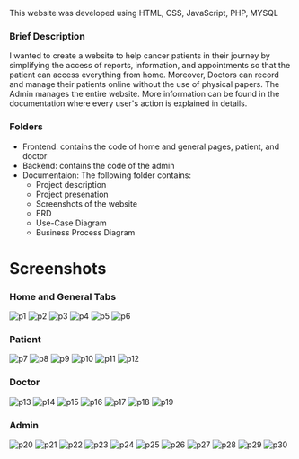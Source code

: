 This website was developed using HTML, CSS, JavaScript, PHP, MYSQL
### Brief Description
I wanted to create a website to help cancer patients in their journey by simplifying the access of reports, information, and appointments so that the patient can access everything from home.
Moreover, Doctors can record and manage their patients online without the use of physical papers.
The Admin manages the entire website.
More information can be found in the documentation where every user's action is explained in details.
### Folders
- Frontend: 
contains the code of home and general pages, patient, and doctor
- Backend: 
contains the code of the admin
- Documentaion: 
The following folder contains:
  - Project description
  - Project presenation
   - Screenshots of the website
  - ERD
  - Use-Case Diagram
  - Business Process Diagram
# Screenshots
### Home and General Tabs
![p1](https://user-images.githubusercontent.com/66807839/84472214-88952d00-ac8f-11ea-907b-31bb8c97cba9.png)
![p2](https://user-images.githubusercontent.com/66807839/84472222-8cc14a80-ac8f-11ea-87ed-37021dd96380.png)
![p3](https://user-images.githubusercontent.com/66807839/84472230-8e8b0e00-ac8f-11ea-9f5c-d1f2b0f9953b.png)
![p4](https://user-images.githubusercontent.com/66807839/84472243-934fc200-ac8f-11ea-82ad-ad554f655347.png)
![p5](https://user-images.githubusercontent.com/66807839/84472246-95198580-ac8f-11ea-82ea-dc2152728215.png)
![p6](https://user-images.githubusercontent.com/66807839/84472259-96e34900-ac8f-11ea-940d-950aad99deb0.png)
### Patient
![p7](https://user-images.githubusercontent.com/66807839/84472264-98ad0c80-ac8f-11ea-8311-a6e680af46e3.png)
![p8](https://user-images.githubusercontent.com/66807839/84472272-9ba7fd00-ac8f-11ea-8ab4-035c3370d8af.png)
![p9](https://user-images.githubusercontent.com/66807839/84472281-9d71c080-ac8f-11ea-9dab-ef47dd35ec5e.png)
![p10](https://user-images.githubusercontent.com/66807839/84472289-a06cb100-ac8f-11ea-84db-5710e9a43265.png)
![p11](https://user-images.githubusercontent.com/66807839/84472299-a2cf0b00-ac8f-11ea-9b8e-7c23fce1474b.png)
![p12](https://user-images.githubusercontent.com/66807839/84472302-a498ce80-ac8f-11ea-97d2-3c72f0a8beea.png)
### Doctor
![p13](https://user-images.githubusercontent.com/66807839/84472308-a793bf00-ac8f-11ea-8e72-d959767eba0e.png)
![p14](https://user-images.githubusercontent.com/66807839/84472313-a95d8280-ac8f-11ea-9f63-f959946b2f72.png)
![p15](https://user-images.githubusercontent.com/66807839/84472325-abbfdc80-ac8f-11ea-9175-c8deb2f8e564.png)
![p16](https://user-images.githubusercontent.com/66807839/84472329-ad89a000-ac8f-11ea-9e42-0677dc6ed256.png)
![p17](https://user-images.githubusercontent.com/66807839/84472334-afebfa00-ac8f-11ea-8c4e-e770dbc3b5ea.png)
![p18](https://user-images.githubusercontent.com/66807839/84472339-b24e5400-ac8f-11ea-91df-e2b67f4a05c3.png)
![p19](https://user-images.githubusercontent.com/66807839/84472350-b4b0ae00-ac8f-11ea-8956-422b9d5ee040.png)
### Admin
![p20](https://user-images.githubusercontent.com/66807839/84472353-b7130800-ac8f-11ea-931e-2fed4b0e280a.png)
![p21](https://user-images.githubusercontent.com/66807839/84472360-baa68f00-ac8f-11ea-927a-0533711eda4b.png)
![p22](https://user-images.githubusercontent.com/66807839/84472365-bbd7bc00-ac8f-11ea-9a07-1929d3343742.png)
![p23](https://user-images.githubusercontent.com/66807839/84472371-bd08e900-ac8f-11ea-8462-fafc3d47bdb8.png)
![p24](https://user-images.githubusercontent.com/66807839/84472376-be3a1600-ac8f-11ea-9afc-8a76cc8d2daa.png)
![p25](https://user-images.githubusercontent.com/66807839/84472377-c003d980-ac8f-11ea-86c0-99413c6557c6.png)
![p26](https://user-images.githubusercontent.com/66807839/84472383-c1cd9d00-ac8f-11ea-8069-5d659fdc8d72.png)
![p27](https://user-images.githubusercontent.com/66807839/84472390-c2feca00-ac8f-11ea-871f-4c8a5b6bd89d.png)
![p28](https://user-images.githubusercontent.com/66807839/84472397-c5612400-ac8f-11ea-926e-64d5350a89a4.png)
![p29](https://user-images.githubusercontent.com/66807839/84472402-c72ae780-ac8f-11ea-9b60-1bb69c30861a.png)
![p30](https://user-images.githubusercontent.com/66807839/84472406-c85c1480-ac8f-11ea-8aa5-bedfce925436.png)

